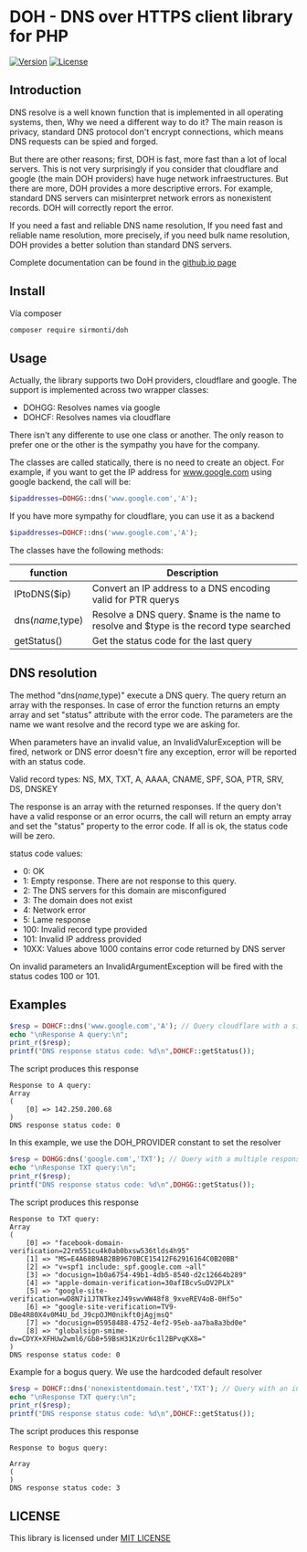 # DOH - DNS over HTTPS client library for PHP


[![Version](https://poser.pugx.org/sirmonti/doh/version)](//packagist.org/packages/sirmonti/doh)
[![License](https://poser.pugx.org/sirmonti/doh/license)](//packagist.org/packages/sirmonti/doh)

## Introduction

DNS resolve is a well known function that is implemented in all operating systems, then, Why we need a different way to do it?
The main reason is privacy, standard DNS protocol don't encrypt connections, which means DNS requests can be spied and forged.

But there are other reasons; first, DOH is fast, more fast than a lot of local servers. This is not very surprisingly if you consider that cloudflare
and google (the main DOH providers) have huge network infraestructures. But there are more, DOH provides a more descriptive errors. For example,
standard DNS servers can misinterpret network errors as nonexistent records. DOH will correctly report the error.

If you need a fast and reliable DNS name resolution, If you need fast and reliable name resolution, more precisely, if you need bulk name resolution,
DOH provides a better solution than standard DNS servers.

Complete documentation can be found in the [github.io page](https://sirmonti.github.io/DOH/)

## Install

Vía composer

``` bash
composer require sirmonti/doh
```

## Usage

Actually, the library supports two DoH providers, cloudflare and google.
The support is implemented across two wrapper classes:

- DOHGG: Resolves names via google
- DOHCF: Resolves names via cloudflare

There isn't any differente to use one class or another. The only reason to
prefer one or the other is the sympathy you have for the company.

The classes are called statically, there is no need to create an object.
For example, if you want to get the IP address for www.google.com using
google backend, the call will be:
```php
$ipaddresses=DOHGG::dns('www.google.com','A');
```
If you have more sympathy for cloudflare, you can use it as a backend
```php
$ipaddresses=DOHCF::dns('www.google.com','A');
```

The classes have the following methods:

|function|Description|
|---|---|
|IPtoDNS($ip)|Convert an IP address to a DNS encoding valid for PTR querys|
|dns($name,$type)|Resolve a DNS query. $name is the name to resolve and $type is the record type searched|
|getStatus()|Get the status code for the last query|

## DNS resolution

The method "dns($name,$type)" execute a DNS query. The query return an array with the
responses. In case of error the function returns an empty array and set "status"
attribute with the error code. The parameters are the name we want resolve
and the record type we are asking for.

When parameters have an invalid value, an InvalidValurException will be fired,
network or DNS error doesn't fire any exception, error will be reported with an
status code.

Valid record types: NS, MX, TXT, A, AAAA, CNAME, SPF, SOA, PTR, SRV, DS, DNSKEY

The response is an array with the returned responses. If the query don't have a
valid response or an error ocurrs, the call will return an empty array and set
the "status" property to the error code. If all is ok, the status code will be zero.

status code values:
- 0: OK
- 1: Empty response. There are not response to this query.
- 2: The DNS servers for this domain are misconfigured
- 3: The domain does not exist
- 4: Network error
- 5: Lame response
- 100: Invalid record type provided
- 101: Invalid IP address provided
- 10XX: Values above 1000 contains error code returned by DNS server

On invalid parameters an InvalidArgumentException will be fired with
 the status codes 100 or 101.

## Examples

```php
$resp = DOHCF::dns('www.google.com','A'); // Query cloudflare with a single response
echo "\nResponse A query:\n";
print_r($resp);
printf("DNS response status code: %d\n",DOHCF::getStatus());
```

The script produces this response
```
Response to A query:
Array
(
    [0] => 142.250.200.68
)
DNS response status code: 0
```
In this example, we use the DOH_PROVIDER constant to set the resolver

```php
$resp = DOHGG:dns('google.com','TXT'); // Query with a multiple response
echo "\nResponse TXT query:\n";
print_r($resp);
printf("DNS response status code: %d\n",DOHGG::getStatus());
```
The script produces this response
```
Response to TXT query:
Array
(
    [0] => "facebook-domain-verification=22rm551cu4k0ab0bxsw536tlds4h95"
    [1] => "MS=E4A68B9AB2BB9670BCE15412F62916164C0B20BB"
    [2] => "v=spf1 include:_spf.google.com ~all"
    [3] => "docusign=1b0a6754-49b1-4db5-8540-d2c12664b289"
    [4] => "apple-domain-verification=30afIBcvSuDV2PLX"
    [5] => "google-site-verification=wD8N7i1JTNTkezJ49swvWW48f8_9xveREV4oB-0Hf5o"
    [6] => "google-site-verification=TV9-DBe4R80X4v0M4U_bd_J9cpOJM0nikft0jAgjmsQ"
    [7] => "docusign=05958488-4752-4ef2-95eb-aa7ba8a3bd0e"
    [8] => "globalsign-smime-dv=CDYX+XFHUw2wml6/Gb8+59BsH31KzUr6c1l2BPvqKX8="
)
DNS response status code: 0
```

Example for a bogus query. We use the hardcoded default resolver
```php
$resp = DOHCF::dns('nonexistentdomain.test','TXT'); // Query with an invalid response
echo "\nResponse TXT query:\n";
print_r($resp);
printf("DNS response status code: %d\n",DOHCF::getStatus());
```
The script produces this response
```
Response to bogus query:

Array
(
)
DNS response status code: 3
```

## LICENSE

This library is licensed under [MIT LICENSE](LICENSE)
